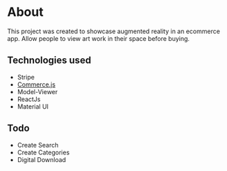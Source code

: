 # About

This project was created to showcase augmented reality in an ecommerce app.
Allow people to view art work in their space before buying.

## Technologies used

 - Stripe
 - [Commerce.js](https://commercejs.com/)
 - Model-Viewer
 - ReactJs
 - Material UI

## Todo

 - Create Search
 - Create Categories
 - Digital Download
 
